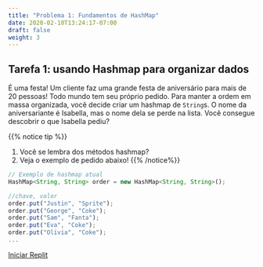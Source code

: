 ```yaml
---
title: "Problema 1: Fundamentos de HashMap"
date: 2020-02-10T13:24:17-07:00
draft: false
weight: 3
--- 
```


## Tarefa 1: usando Hashmap para organizar dados

É uma festa! Um cliente faz uma grande festa de aniversário para mais de 20 pessoas! Todo mundo tem seu próprio pedido. Para manter a ordem em massa organizada, você decide criar um hashmap de `String`s. O nome da aniversariante é Isabella, mas o nome dela se perde na lista. Você consegue descobrir o que Isabella pediu?

{{% notice tip %}}
1. Você se lembra dos métodos hashmap?
2. Veja o exemplo de pedido abaixo!
{{% /notice%}}

```js javascript
// Exemplo de hashmap atual
HashMap<String, String> order = new HashMap<String, String>();

//chave, valor
order.put("Justin", "Sprite");
order.put("George", "Coke");
order.put("Sam", "Fanta");
order.put("Eva", "Coke");
order.put("Olivia", "Coke");
...
```

<a class="my-2 mx-4 btn btn-info" href="https://replit.com/@nuevofoundation/HashMapGet" target="_blank">Iniciar Replit</a>